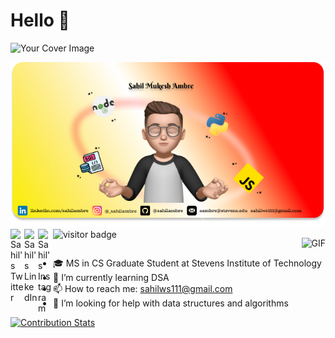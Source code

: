 # Hello 👋
![Your Cover Image](group1.png)
<div align="center">
  <a href="" />
   <img src="Group 1.png" />
</div>
<a href="https://twitter.com/_sahilambre">
  <img align="left" alt="Sahil's Twitter" width="22px" src="https://icon-library.com/images/black-twitter-icon-transparent-background/black-twitter-icon-transparent-background-26.jpg" /></a>
 
<a href="https://www.linkedin.com/in/sahilambre/">
  <img align="left" alt="Sahil's LinkedIn" width="22px" src="https://icon-library.com/images/linkedin-icon-eps/linkedin-icon-eps-25.jpg" /></a>
  
<a href="https://www.instagram.com/_sahilambre/">
  <img align="left" alt="Sahil's Instagram" width="24px" src="https://icon-library.com/images/instagram-icon-black-and-white-png/instagram-icon-black-and-white-png-1.jpg" />
  </a> 
  <img align="left" src="https://visitor-badge.laobi.icu/badge?page_id=sahilambre" alt="visitor badge"/>

  <img align="right" alt="GIF" src="https://media.giphy.com/media/d2lnpnCNrbIFG/giphy.gif" /><br>
  
- 🎓 MS in CS Graduate Student at Stevens Institute of Technology <br>
- 🌱 I’m currently learning DSA <br>
- 📫 How to reach me: sahilws111@gmail.com <br>
- 🤔 I’m looking for help with data structures and algorithms <br>

  

[![Contribution Stats](https://github-contribution-stats.vercel.app/api/?username=sahilambre)](https://github.com/LordDashMe/github-contribution-stats/)

  










 
